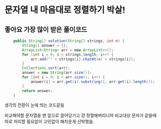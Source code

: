 # 문자열 내 마음대로 정렬하기 박살!

## 좋아요 가장 많이 받은 풀이코드
``` java
    public String[] solution(String[] strings, int n) {
        String[] answer = {};
        ArrayList<String> arr = new ArrayList<>();
        for (int i = 0; i < strings.length; i++) {
            arr.add("" + strings[i].charAt(n) + strings[i]);
        }
        Collections.sort(arr);
        answer = new String[arr.size()];
        for (int i = 0; i < arr.size(); i++) {
            answer[i] = arr.get(i).substring(1, arr.get(i).length());
        }
        return answer;
    }
```

생각의 전환이 눈에 띄는 코드같음

비교해야할 문자열을 맨 앞으로 끌어당기고 걍 정렬해버리니까
비교대상 문자가 같을때 따로 처리할 필요없이 고민없이 해치운게 신박했음.